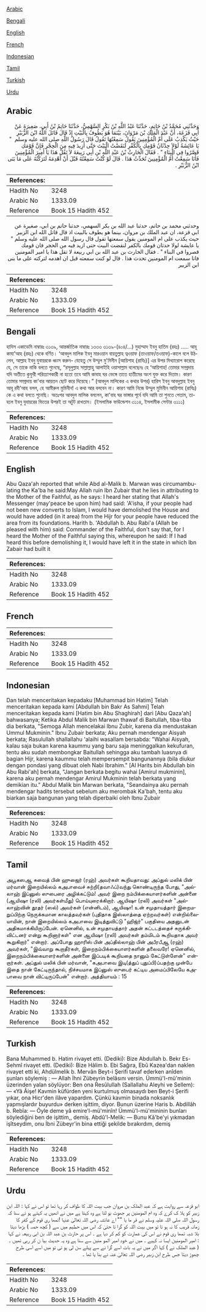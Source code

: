 [Arabic](#arabic)

[Bengali](#bengali)

[English](#english)

[French](#french)

[Indonesian](#indonesian)

[Tamil](#tamil)

[Turkish](#turkish)

[Urdu](#urdu)

## Arabic


<div dir="rtl" lang="ar" style={{fontSize:'larger',backgroundColor:'#f8f9fa',padding:20}}>
وَحَدَّثَنِي مُحَمَّدُ بْنُ حَاتِمٍ، حَدَّثَنَا عَبْدُ اللَّهِ بْنُ بَكْرٍ السَّهْمِيُّ، حَدَّثَنَا حَاتِمُ بْنُ أَبِي، صَغِيرَةَ عَنْ أَبِي قَزَعَةَ، أَنَّ عَبْدَ الْمَلِكِ بْنَ مَرْوَانَ، بَيْنَمَا هُوَ يَطُوفُ بِالْبَيْتِ إِذْ قَالَ قَاتَلَ اللَّهُ ابْنَ الزُّبَيْرِ حَيْثُ يَكْذِبُ عَلَى أُمِّ الْمُؤْمِنِينَ يَقُولُ سَمِعْتُهَا تَقُولُ قَالَ رَسُولُ اللَّهِ صلى الله عليه وسلم ‏ "‏ يَا عَائِشَةُ لَوْلاَ حِدْثَانُ قَوْمِكِ بِالْكُفْرِ لَنَقَضْتُ الْبَيْتَ حَتَّى أَزِيدَ فِيهِ مِنَ الْحِجْرِ فَإِنَّ قَوْمَكِ قَصَّرُوا فِي الْبِنَاءِ ‏"‏ ‏.‏ فَقَالَ الْحَارِثُ بْنُ عَبْدِ اللَّهِ بْنِ أَبِي رَبِيعَةَ لاَ تَقُلْ هَذَا يَا أَمِيرَ الْمُؤْمِنِينَ فَأَنَا سَمِعْتُ أُمَّ الْمُؤْمِنِينَ تُحَدِّثُ هَذَا ‏.‏ قَالَ لَوْ كُنْتُ سَمِعْتُهُ قَبْلَ أَنْ أَهْدِمَهُ لَتَرَكْتُهُ عَلَى مَا بَنَى ابْنُ الزُّبَيْرِ ‏.‏
</div>
<div style={{backgroundColor:'#f8f9fa',padding:20, marginBottom: 10}}><table> <thead> <tr> <th>References:</th> <th></th> </tr> </thead> <tbody><tr><td>Hadith No</td><td>3248</td></tr><tr><td>Arabic No</td><td>1333.09</td></tr><tr><td>Reference</td><td>Book 15 Hadith 452</td></tr></tbody></table></div>


<div dir="rtl" lang="ar" style={{fontSize:'larger',backgroundColor:'#f8f9fa',padding:20}}>
وحدثني محمد بن حاتم، حدثنا عبد الله بن بكر السهمي، حدثنا حاتم بن ابي، صغيرة عن ابي قزعة، ان عبد الملك بن مروان، بينما هو يطوف بالبيت اذ قال قاتل الله ابن الزبير حيث يكذب على ام المومنين يقول سمعتها تقول قال رسول الله صلى الله عليه وسلم " يا عايشة لولا حدثان قومك بالكفر لنقضت البيت حتى ازيد فيه من الحجر فان قومك قصروا في البناء " . فقال الحارث بن عبد الله بن ابي ربيعة لا تقل هذا يا امير المومنين فانا سمعت ام المومنين تحدث هذا . قال لو كنت سمعته قبل ان اهدمه لتركته على ما بنى ابن الزبير
</div>
<div style={{backgroundColor:'#f8f9fa',padding:20, marginBottom: 10}}><table> <thead> <tr> <th>References:</th> <th></th> </tr> </thead> <tbody><tr><td>Hadith No</td><td>3248</td></tr><tr><td>Arabic No</td><td>1333.09</td></tr><tr><td>Reference</td><td>Book 15 Hadith 452</td></tr></tbody></table></div>

## Bengali


<div dir="ltr" lang="bn" style={{fontSize:'larger',backgroundColor:'#f8f9fa',padding:20}}>
হাদিস একাডেমি নাম্বারঃ ৩১৩৯, আন্তর্জাতিক নাম্বারঃ ১৩৩৩ ৩১৩৯-(৪০৪/...) মুহাম্মাদ ইবনু হাতিম (রহঃ) ..... আবূ কাযা'আহ (রহঃ) থেকে বর্ণিত। ‘আবদুল মালিক ইবনু মারওয়ান বায়তুল্লাহ ত্বওয়াফ (তাওয়াফ/তওয়াফ)-কালে বলে উঠলেন, আল্লাহ ইবনু যুবায়রকে ধ্বংস করুন- যেহেতু সে উম্মুল মু'মিনীন [আয়িশাহ (রাযিঃ)] এর উপর মিথ্যারোপ করেছে যে, সে তাকে নাকি বলতে শুনেছে, “রসূলুল্লাহ সাল্লাল্লাহু আলাইহি ওয়াসাল্লাম বলেছেনঃ হে ‘আয়িশাহ! তোমার সম্প্রদায় যদি অতীতে কুফুরী পরিত্যাগকারী না হতো তবে আমি কাবাহ ঘর ভেঙ্গে তাতে হাতীমের অংশ যুক্ত করে দিতাম। কারণ তোমার সম্প্রদায় কা'বার আয়তন ছোট করে দিয়েছে।” (আবদুল মালিকের এ কথার উপর) হারিস ইবনু আবদুল্লাহ ইবনু আবূ রবী'আহ বলল, হে আমীরুল মুমিনীন! এ কথা আর বলবেন না। কারণ আমি নিজে উম্মুল মুমিনীন আয়িশাহ (রাযিঃ) কে এ কথা বলতে শুনেছি। অতঃপর আবদুল মালিক বললেন, কা'বাহ ঘর ভাঙ্গার পূর্বে যদি আমি তা শুনতে পেতাম, তাহলে ইবনু যুবায়রের ভিতের উপরই তা অটুট রাখতাম। (ইসলামিক ফাউন্ডেশন ৩১১৪, ইসলামীক সেন্টার ৩১১১)
</div>
<div style={{backgroundColor:'#f8f9fa',padding:20, marginBottom: 10}}><table> <thead> <tr> <th>References:</th> <th></th> </tr> </thead> <tbody><tr><td>Hadith No</td><td>3248</td></tr><tr><td>Arabic No</td><td>1333.09</td></tr><tr><td>Reference</td><td>Book 15 Hadith 452</td></tr></tbody></table></div>

## English


<div dir="ltr" lang="en" style={{fontSize:'larger',backgroundColor:'#f8f9fa',padding:20}}>
Abu Qaza'ah reported that while Abd al-Malik b. Marwan was circumambulating the Ka'ba he said:May Allah ruin Ibn Zubair that he lies in attributing to the Mother of the Faithful, as he says: I heard her stating that Allah's Messenger (may'peace be upon him) had said: 'A'isha, if your people had not been new converts to Islam, I would have demolished the House and would have added (in it area) from the Hijr for your people have reduced the area from its foundations. Harith b. 'Abdullah b. Abu Rabi'a (Allah be pleased with him) said: Commander of the Faithful, don't say that, for I heard the Mother of the Faithful saying this, whereupon he said: If I had heard this before demolishing it, I would have left it in the state in which Ibn Zabair had built it
</div>
<div style={{backgroundColor:'#f8f9fa',padding:20, marginBottom: 10}}><table> <thead> <tr> <th>References:</th> <th></th> </tr> </thead> <tbody><tr><td>Hadith No</td><td>3248</td></tr><tr><td>Arabic No</td><td>1333.09</td></tr><tr><td>Reference</td><td>Book 15 Hadith 452</td></tr></tbody></table></div>

## French


<div dir="ltr" lang="fr" style={{fontSize:'larger',backgroundColor:'#f8f9fa',padding:20}}>

</div>
<div style={{backgroundColor:'#f8f9fa',padding:20, marginBottom: 10}}><table> <thead> <tr> <th>References:</th> <th></th> </tr> </thead> <tbody><tr><td>Hadith No</td><td>3248</td></tr><tr><td>Arabic No</td><td>1333.09</td></tr><tr><td>Reference</td><td>Book 15 Hadith 452</td></tr></tbody></table></div>

## Indonesian


<div dir="ltr" lang="id" style={{fontSize:'larger',backgroundColor:'#f8f9fa',padding:20}}>
Dan telah menceritakan kepadaku [Muhammad bin Hatim] Telah menceritakan kepada kami [Abdullah bin Bakr As Sahmi] Telah menceritakan kepada kami [Hatim bin Abu Shaghirah] dari [Abu Qaza'ah] bahwasanya; Ketika Abdul Malik bin Marwan thawaf di Baitullah, tiba-tiba dia berkata, "Semoga Allah mencelakai Ibnu Zubir, karena dia mendustakan Ummul Mukminin." Ibnu Zubair berkata; Aku pernah mendengar Aisyah berkata; Rasulullah shallallahu 'alaihi wasallam bersabda: "Wahai Aisyah, kalau saja bukan karena kaummu yang baru saja meninggalkan kekufuran, tentu aku sudah membongkar Baitullah sehingga aku tambah luasnya di bagian Hijr, karena kaummu telah mempersempit bangunannya (bila diukur dengan pondasi yang dibuat oleh Nabi Ibrahim." [Al Harits bin Abdullah bin Abu Rabi'ah] berkata, "Jangan berkata begitu wahai [Amirul mukminin], karena aku pernah mendengar Amirul Mukminin telah berkata yang demikian itu." Abdul Malik bin Marwan berkata, "Seandainya aku pernah mendengar hadits tersebut sebelum aku merombak Ka'bah, tentu aku biarkan saja bangunan yang telah diperbaiki oleh Ibnu Zubair
</div>
<div style={{backgroundColor:'#f8f9fa',padding:20, marginBottom: 10}}><table> <thead> <tr> <th>References:</th> <th></th> </tr> </thead> <tbody><tr><td>Hadith No</td><td>3248</td></tr><tr><td>Arabic No</td><td>1333.09</td></tr><tr><td>Reference</td><td>Book 15 Hadith 452</td></tr></tbody></table></div>

## Tamil


<div dir="ltr" lang="ta" style={{fontSize:'larger',backgroundColor:'#f8f9fa',padding:20}}>
அபூகஸஆ சுவைத் பின் ஹுஜைர் (ரஹ்) அவர்கள் கூறியதாவது: அப்துல் மலிக் பின் மர்வான் இறையில்லம் கஅபாவைச் சுற்றி(தவாஃப்)வந்து கொண்டிருந்த போது, "அல்லாஹ் இப்னுஸ் ஸுபைரை அழிக்கட்டும்! அவர் இறை நம்பிக்கையாளர்களின் அன்னை (ஆயிஷா (ரலி) அவர்கள்மீது) பொய்யுரைக்கிறார். ஆயிஷா (ரலி) அவர்கள் "அல்லாஹ்வின் தூதர் (ஸல்) அவர்கள் (என்னிடம்), ஆயிஷா! உன் சமுதாயத்தார் இறைமறுப்பிற்கு நெருக்கமான காலத்தவர்கள் (புதிதாக இஸ்லாத்தை ஏற்றவர்கள்) என்றில்லையாயின், நான் இறையில்லம் கஅபாவை இடித்துவிட்டு "ஹிஜ்ர்" பகுதியை அதனுடன் அதிகமாக்கியிருப்பேன். ஏனெனில், உன் சமுதாயத்தார் அதன் கட்டடத்தைச் சுருக்கிவிட்டனர் என்று கூறினார்கள்" என ஆயிஷா (ரலி) அவர்கள் தம்மிடம் கூறியதாக அவர் கூறுகிறார்" என்றார். அப்போது ஹாரிஸ் பின் அப்தில்லாஹ் பின் அபீரபீஆ (ரஹ்) அவர்கள், "இவ்வாறு கூறாதீர்கள், இறைநம்பிக்கையாளர்களின் தலைவரே! ஏனெனில், இறைநம்பிக்கையாளர்களின் அன்னை இப்படிக் கூறியதை நானும் கேட்டுள்ளேன்" என்றார்கள். அப்துல் மலிக் பின் மர்வான், "கஅபாவை இடி(த்துப் புதுப்பி)ப்பதற்கு முன்பே இதை நான் கேட்டிருந்தால், நிச்சயமாக இப்னுஸ் ஸுபைர் கட்டிய அமைப்பிலேயே கஅபாவை நான் விட்டிருப்பேன்" என்றார். அத்தியாயம் : 15
</div>
<div style={{backgroundColor:'#f8f9fa',padding:20, marginBottom: 10}}><table> <thead> <tr> <th>References:</th> <th></th> </tr> </thead> <tbody><tr><td>Hadith No</td><td>3248</td></tr><tr><td>Arabic No</td><td>1333.09</td></tr><tr><td>Reference</td><td>Book 15 Hadith 452</td></tr></tbody></table></div>

## Turkish


<div dir="ltr" lang="tr" style={{fontSize:'larger',backgroundColor:'#f8f9fa',padding:20}}>
Bana Muhammed b. Hatim rivayet etti. (Dediki): Bize Abdullah b. Bekr Es-Sehmî rivayet etti. (Dediki): Bize Hâlim b. Ebi Sağıra, Ebû Kazea'dan naklen rivayet etti ki, Ahdülmelik b. Mervân Beyt-i Şerifi tavaf ederken anîden şunları söylemiş : — Allah İhni Zübeyrin belâsını versin. Ümmü'I-mü'minin üzerinden yalan söylüyor: Ben ona Resûlullah (Sallallahu Aleyhi ve Sellem): — «Yâ Âişe! Kavmin küfürden yeni kurtulmuş olmasaydı ben Beyt-i Şerifi yıkar, ona Hicr'den ilâve yapardım. Çünkü kavmin binada noksanlık yapmışlardır buyurdu» derken işittim, diyor. Bunun üzerine Haris b. Abdillâh b. Rebîa: — Öyle deme yâ emire'l-mü'minîn! Ümmü'l-mü'mininin bunları söylediğini ben de işittim,, demiş. Abdû'l-Melik: — Bunu Kâ'be'yi yıkmadan işîtseydim, onu İbni Zübeyr'in bina ettiği şekilde bırakırdım, demiş
</div>
<div style={{backgroundColor:'#f8f9fa',padding:20, marginBottom: 10}}><table> <thead> <tr> <th>References:</th> <th></th> </tr> </thead> <tbody><tr><td>Hadith No</td><td>3248</td></tr><tr><td>Arabic No</td><td>1333.09</td></tr><tr><td>Reference</td><td>Book 15 Hadith 452</td></tr></tbody></table></div>

## Urdu


<div dir="rtl" lang="ur" style={{fontSize:'larger',backgroundColor:'#f8f9fa',padding:20}}>
ابو قزعہ سے روایت ہے کہ عبد الملک بن مروان جب بیت اللہ کا طواف کر رہا تھا تو اس نے کہا : اللہ ابن زبیر کو ہلا ک کرے کہ وہ ام المومنین پر جھوٹ بو لتا ہے وہ کہتا ہے میں نے انھیں یہ کہتے ہو ئے سنا کہ رسول اللہ صلی اللہ علیہ وسلم نے فر ما یا "" اے عائشہ رضی اللہ تعالیٰ عنہا !تمھا ری قوم کے کفر کا زمانہ قریب کا نہ ہو تا تو میں بیت اللہ کو گرا تا حتیٰ کہ اس میں حطیم میں سے ( کچھ حصہ ) بڑھا دیتا بلا شبہ تمھا ری قوم نے اس کی عمارت کو کم کر دیا ہے ۔ اس پر حارث بن عبد اللہ بن ابی ربیعہ نے کہا : امیر المومنین ایسا نہ کہیے ۔ میں نے خود امیر المو منین سے سنا ہے وہ یہ حدیث بیا ن کر رہی تھیں ۔ ( عبد الملک نے ) کہا اگر میں نے یہ بات اسے گرا نے سے پہلے سن لی ہو تی تو میں اسے اسی طرح چھوڑ دیتا جس طرح ابن زبیر رضی اللہ تعالیٰ عنہ نے بنا یا تھا ۔
</div>
<div style={{backgroundColor:'#f8f9fa',padding:20, marginBottom: 10}}><table> <thead> <tr> <th>References:</th> <th></th> </tr> </thead> <tbody><tr><td>Hadith No</td><td>3248</td></tr><tr><td>Arabic No</td><td>1333.09</td></tr><tr><td>Reference</td><td>Book 15 Hadith 452</td></tr></tbody></table></div>